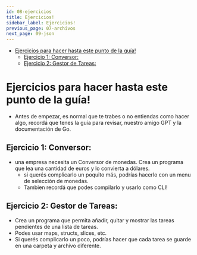 ```yaml
---
id: 08-ejercicios
title: Ejercicios!
sidebar_label: Ejercicios!
previous_page: 07-archivos
next_page: 09-json
---
```


- [Ejercicios para hacer hasta este punto de la guía!](#ejercicios-para-hacer-hasta-este-punto-de-la-guía)
  - [Ejercicio 1: Conversor:](#ejercicio-1-conversor)
  - [Ejercicio 2: Gestor de Tareas:](#ejercicio-2-gestor-de-tareas)

# Ejercicios para hacer hasta este punto de la guía!
- Antes de empezar, es normal que te trabes o no entiendas como hacer algo, recordá que tenes la guía para revisar, nuestro amigo GPT y la documentación de Go.

## Ejercicio 1: Conversor:
- una empresa necesita un Conversor de monedas. Crea un programa que lea una cantidad de euros y lo convierta a dólares.
  - si querés complicarlo un poquito más, podrías hacerlo con un menu de selección de monedas.
  - Tambien recordá que podes compilarlo y usarlo como CLI!

## Ejercicio 2: Gestor de Tareas:
- Crea un programa que permita añadir, quitar y mostrar las tareas pendientes de una lista de tareas.
- Podes usar maps, structs, slices, etc.
- Si querés complicarlo un poco, podrías hacer que cada tarea se guarde en una carpeta y archivo diferente.


